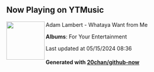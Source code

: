## Now Playing on YTMusic

[<img align="left" width="100" src="https://lh3.googleusercontent.com/CiMiAagSsAkxt-lj39ej1KKq05GbzAxW3LNxm-eWR9SgLku-XLJYHbE7hq4tkRIlNo6MGlJ__G3JzjoW">](https://music.youtube.com/watch?v=kgd0rzJ0Ss8)

Adam Lambert - Whataya Want from Me

**Albums**: For Your Entertainment

Last updated at 05/15/2024 08:36

#### Generated with [20chan/github-now](https://github.com/20chan/github-now)


<!--
**20chan/20chan** is a ✨ _special_ ✨ repository because its `README.md` (this file) appears on your GitHub profile.

Here are some ideas to get you started:

- 🔭 I’m currently working on ...
- 🌱 I’m currently learning ...
- 👯 I’m looking to collaborate on ...
- 🤔 I’m looking for help with ...
- 💬 Ask me about ...
- 📫 How to reach me: ...
- 😄 Pronouns: ...
- ⚡ Fun fact: ...
-->
